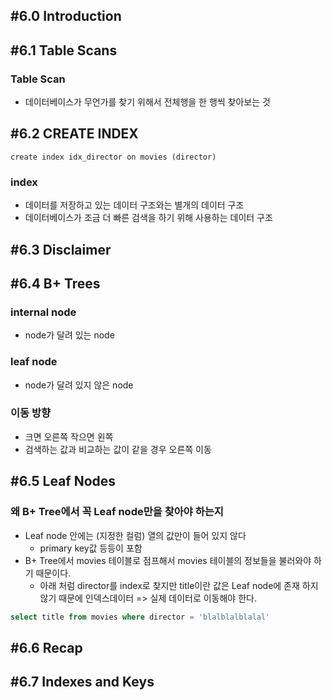 ## #6.0 Introduction

## #6.1 Table Scans

### Table Scan
- 데이터베이스가 무언가를 찾기 위해서 전체행을 한 행씩 찾아보는 것

## #6.2 CREATE INDEX
`create index idx_director on movies (director)`

### index
- 데이터를 저장하고 있는 데이터 구조와는 별개의 데이터 구조
- 데이터베이스가 조금 더 빠른 검색을 하기 위해 사용하는 데이터 구조

## #6.3 Disclaimer

## #6.4 B+ Trees

### internal node
- node가 달려 있는 node

### leaf node
- node가 달려 있지 않은 node

### 이동 방향
- 크면 오른쪽 작으면 왼쪽
- 검색하는 값과 비교하는 값이 같을 경우 오른쪽 이동

## #6.5 Leaf Nodes

### 왜 B+ Tree에서 꼭 Leaf node만을 찾아야 하는지
- Leaf node 안에는 (지정한 컬럼) 열의 값만이 들어 있지 않다
	- primary key값 등등이 포함
- B+ Tree에서 movies 테이블로 점프해서 movies 테이블의 정보들을 불러와야 하기 때문이다.
	- 아래 처럼 director를 index로 찾지만 title이란 값은 Leaf node에 존재 하지 않기 때문에 인덱스데이터 => 실제 데이터로 이동해야 한다.
```sql
select title from movies where director = 'blalblalblalal'
```

## #6.6 Recap

## #6.7 Indexes and Keys